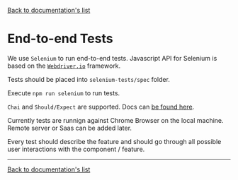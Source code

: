 [Back to documentation's list](./)

# End-to-end Tests

We use `Selenium` to run end-to-end tests. Javascript API for Selenium is based on the [`Webdriver.io`](http://webdriver.io) framework.

Tests should be placed into `selenium-tests/spec` folder.

Execute `npm run selenium` to run tests.

`Chai` and `Should/Expect` are supported. Docs can [be found here](http://chaijs.com/api/bdd/).

Currently tests are runnign against Chrome Browser on the local machine. Remote server or Saas can be added later.

Every test should describe the feature and should go through all possible user interactions with the component / feature.

---

[Back to documentation's list](./)
